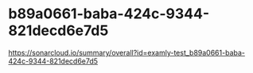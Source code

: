 # b89a0661-baba-424c-9344-821decd6e7d5
https://sonarcloud.io/summary/overall?id=examly-test_b89a0661-baba-424c-9344-821decd6e7d5
